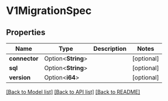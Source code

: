 # V1MigrationSpec

## Properties

Name | Type | Description | Notes
------------ | ------------- | ------------- | -------------
**connector** | Option<**String**> |  | [optional]
**sql** | Option<**String**> |  | [optional]
**version** | Option<**i64**> |  | [optional]

[[Back to Model list]](../README.md#documentation-for-models) [[Back to API list]](../README.md#documentation-for-api-endpoints) [[Back to README]](../README.md)


